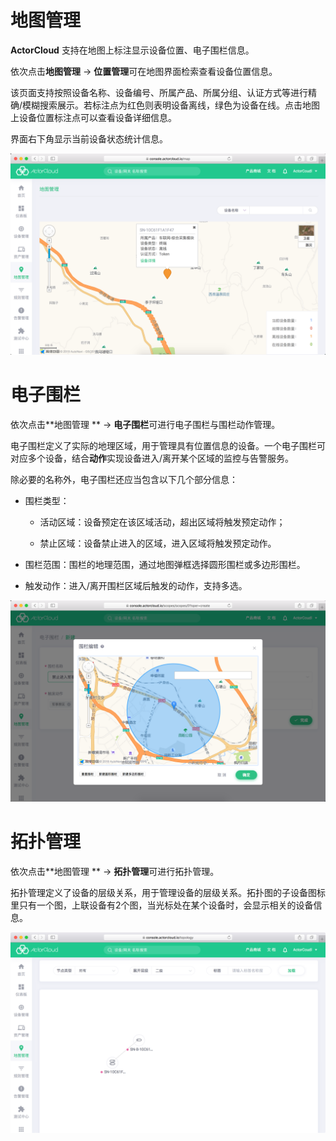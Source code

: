 # 地图管理

**ActorCloud** 支持在地图上标注显示设备位置、电子围栏信息。

依次点击**地图管理** -> **位置管理**可在地图界面检索查看设备位置信息。

该页面支持按照设备名称、设备编号、所属产品、所属分组、认证方式等进行精确/模糊搜索展示。若标注点为红色则表明设备离线，绿色为设备在线。点击地图上设备位置标注点可以查看设备详细信息。

界面右下角显示当前设备状态统计信息。



![map_manage](_assets/map_manage.png)



# 电子围栏

依次点击**地图管理 ** -> **电子围栏**可进行电子围栏与围栏动作管理。

电子围栏定义了实际的地理区域，用于管理具有位置信息的设备。一个电子围栏可对应多个设备，结合**动作**实现设备进入/离开某个区域的监控与告警服务。

除必要的名称外，电子围栏还应当包含以下几个部分信息：

- 围栏类型：

  - 活动区域：设备预定在该区域活动，超出区域将触发预定动作；

  - 禁止区域：设备禁止进入的区域，进入区域将触发预定动作。

- 围栏范围：围栏的地理范围，通过地图弹框选择圆形围栏或多边形围栏。

- 触发动作：进入/离开围栏区域后触发的动作，支持多选。

![scope_create](_assets/scope_create.png)



# 拓扑管理

依次点击**地图管理 ** -> **拓扑管理**可进行拓扑管理。

拓扑管理定义了设备的层级关系，用于管理设备的层级关系。拓扑图的子设备图标里只有一个图，上联设备有2个图，当光标处在某个设备时，会显示相关的设备信息。



![topology_detail](_assets/topology_detail.png)